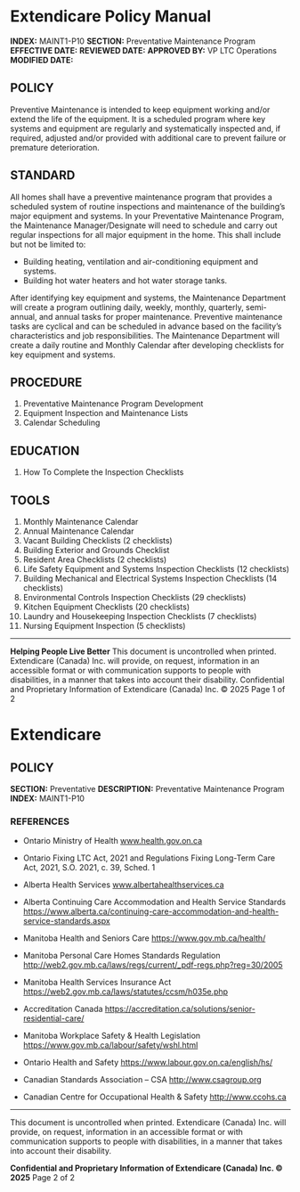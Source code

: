# Extendicare Policy Manual

**INDEX:** MAINT1-P10
**SECTION:** Preventative Maintenance Program
**EFFECTIVE DATE:**
**REVIEWED DATE:**
**APPROVED BY:** VP LTC Operations
**MODIFIED DATE:**

## POLICY

Preventive Maintenance is intended to keep equipment working and/or extend the life of the equipment. It is a scheduled program where key systems and equipment are regularly and systematically inspected and, if required, adjusted and/or provided with additional care to prevent failure or premature deterioration.

## STANDARD

All homes shall have a preventive maintenance program that provides a scheduled system of routine inspections and maintenance of the building’s major equipment and systems. In your Preventative Maintenance Program, the Maintenance Manager/Designate will need to schedule and carry out regular inspections for all major equipment in the home. This shall include but not be limited to:

- Building heating, ventilation and air-conditioning equipment and systems.
- Building hot water heaters and hot water storage tanks.

After identifying key equipment and systems, the Maintenance Department will create a program outlining daily, weekly, monthly, quarterly, semi-annual, and annual tasks for proper maintenance. Preventive maintenance tasks are cyclical and can be scheduled in advance based on the facility’s characteristics and job responsibilities. The Maintenance Department will create a daily routine and Monthly Calendar after developing checklists for key equipment and systems.

## PROCEDURE

1. Preventative Maintenance Program Development
2. Equipment Inspection and Maintenance Lists
3. Calendar Scheduling

## EDUCATION

1. How To Complete the Inspection Checklists

## TOOLS

1. Monthly Maintenance Calendar
2. Annual Maintenance Calendar
3. Vacant Building Checklists (2 checklists)
4. Building Exterior and Grounds Checklist
5. Resident Area Checklists (2 checklists)
6. Life Safety Equipment and Systems Inspection Checklists (12 checklists)
7. Building Mechanical and Electrical Systems Inspection Checklists (14 checklists)
8. Environmental Controls Inspection Checklists (29 checklists)
9. Kitchen Equipment Checklists (20 checklists)
10. Laundry and Housekeeping Inspection Checklists (7 checklists)
11. Nursing Equipment Inspection (5 checklists)

----

**Helping People Live Better**
This document is uncontrolled when printed. Extendicare (Canada) Inc. will provide, on request, information in an accessible format or with communication supports to people with disabilities, in a manner that takes into account their disability.
Confidential and Proprietary Information of Extendicare (Canada) Inc. © 2025
Page 1 of 2

# Extendicare

## POLICY

**SECTION:** Preventative
**DESCRIPTION:** Preventative Maintenance Program
**INDEX:** MAINT1-P10

### REFERENCES

- Ontario Ministry of Health
www.health.gov.on.ca

- Ontario Fixing LTC Act, 2021 and Regulations
Fixing Long-Term Care Act, 2021, S.O. 2021, c. 39, Sched. 1

- Alberta Health Services
www.albertahealthservices.ca

- Alberta Continuing Care Accommodation and Health Service Standards
https://www.alberta.ca/continuing-care-accommodation-and-health-service-standards.aspx

- Manitoba Health and Seniors Care
https://www.gov.mb.ca/health/

- Manitoba Personal Care Homes Standards Regulation
http://web2.gov.mb.ca/laws/regs/current/_pdf-regs.php?reg=30/2005

- Manitoba Health Services Insurance Act
https://web2.gov.mb.ca/laws/statutes/ccsm/h035e.php

- Accreditation Canada
https://accreditation.ca/solutions/senior-residential-care/

- Manitoba Workplace Safety & Health Legislation
https://www.gov.mb.ca/labour/safety/wshl.html

- Ontario Health and Safety
https://www.labour.gov.on.ca/english/hs/

- Canadian Standards Association – CSA
http://www.csagroup.org

- Canadian Centre for Occupational Health & Safety
http://www.ccohs.ca

----

This document is uncontrolled when printed. Extendicare (Canada) Inc. will provide, on request, information in an accessible format or with communication supports to people with disabilities, in a manner that takes into account their disability.

**Confidential and Proprietary Information of Extendicare (Canada) Inc. © 2025**
Page 2 of 2